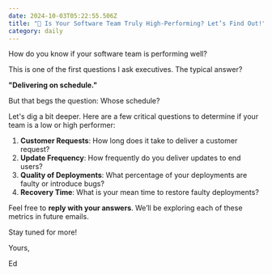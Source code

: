 ```yaml
---
date: 2024-10-03T05:22:55.506Z
title: "🚀 Is Your Software Team Truly High-Performing? Let’s Find Out!"
category: daily
---
```

How do you know if your software team is performing well?

This is one of the first questions I ask executives. The typical answer?

**"Delivering on schedule."**

But that begs the question: Whose schedule?

Let's dig a bit deeper. Here are a few critical questions to determine if your team is a low or high performer:

1. **Customer Requests**: How long does it take to deliver a customer request?
2. **Update Frequency**: How frequently do you deliver updates to end users?
3. **Quality of Deployments**: What percentage of your deployments are faulty or introduce bugs?
4. **Recovery Time**: What is your mean time to restore faulty deployments?

Feel free to **reply with your answers**. We’ll be exploring each of these metrics in future emails.

Stay tuned for more!

Yours,

Ed

